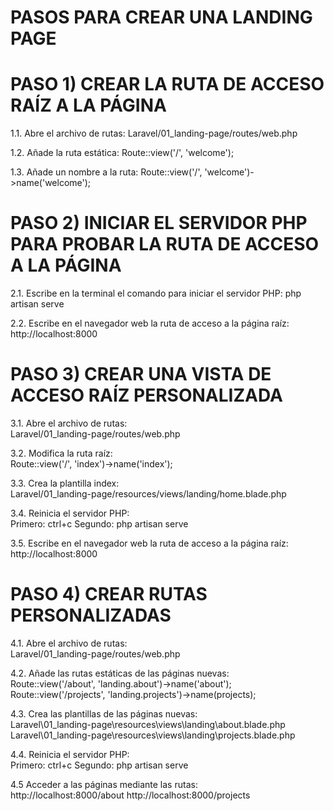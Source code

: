 # PASOS PARA CREAR UNA LANDING PAGE

# PASO 1) CREAR LA RUTA DE ACCESO RAÍZ A LA PÁGINA

1.1. Abre el archivo de rutas:
        Laravel/01_landing-page/routes/web.php

1.2. Añade la ruta estática:
        Route::view('/', 'welcome');

1.3. Añade un nombre a la ruta:
        Route::view('/', 'welcome')->name('welcome');

# PASO 2) INICIAR EL SERVIDOR PHP PARA PROBAR LA RUTA DE ACCESO A LA PÁGINA

2.1. Escribe en la terminal el comando para iniciar el servidor PHP:
        php artisan serve

2.2. Escribe en el navegador web la ruta de acceso a la página raíz:
        http://localhost:8000

# PASO 3) CREAR UNA VISTA DE ACCESO RAÍZ PERSONALIZADA

3.1. Abre el archivo de rutas:                                       
        Laravel/01_landing-page/routes/web.php

3.2. Modifica la ruta raíz:                                          
        Route::view('/', 'index')->name('index');

3.3. Crea la plantilla index:                                        
        Laravel/01_landing-page/resources/views/landing/home.blade.php

3.4. Reinicia el servidor PHP:                                       
        Primero: ctrl+c
        Segundo: php artisan serve

3.5. Escribe en el navegador web la ruta de acceso a la página raíz:
        http://localhost:8000

# PASO 4) CREAR RUTAS PERSONALIZADAS

4.1. Abre el archivo de rutas:                                             
        Laravel/01_landing-page/routes/web.php

4.2. Añade las rutas estáticas de las páginas nuevas:                       
        Route::view('/about', 'landing.about')->name('about'); 
        Route::view('/projects', 'landing.projects')->name(projects);

4.3. Crea las plantillas de las páginas nuevas:                         
        Laravel\01_landing-page\resources\views\landing\about.blade.php
        Laravel\01_landing-page\resources\views\landing\projects.blade.php

4.4. Reinicia el servidor PHP:                                             
        Primero: ctrl+c
        Segundo: php artisan serve

4.5 Acceder a las páginas mediante las rutas:                        
        http://localhost:8000/about
        http://localhost:8000/projects